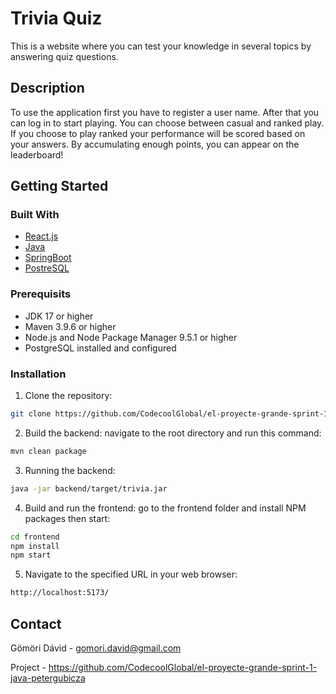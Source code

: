 # Trivia Quiz

This is a website where you can test your knowledge in several topics by answering quiz questions.

## Description

To use the application first you have to register a user name. After that you can log in to start playing.
You can choose between casual and ranked play. If you choose to play ranked your performance will be scored based on your answers. By accumulating enough points, you can appear on the leaderboard!

## Getting Started

### Built With

- [React.js](https://react.dev/)
- [Java](https://www.java.com/en/)
- [SpringBoot](https://spring.io/projects/spring-boot)
- [PostreSQL](https://www.postgresql.org/)

### Prerequisits

- JDK 17 or higher
- Maven 3.9.6 or higher
- Node.js and Node Package Manager 9.5.1 or higher
- PostgreSQL installed and configured

### Installation

1. Clone the repository:
```sh
git clone https://github.com/CodecoolGlobal/el-proyecte-grande-sprint-1-java-petergubicza
```
2. Build the backend: navigate to the root directory and run this command:
```sh
mvn clean package
```
3. Running the backend:
```sh
java -jar backend/target/trivia.jar
```
4. Build and run the frontend: go to the frontend folder and install NPM packages then start:
```sh
cd frontend
npm install
npm start
```
5. Navigate to the specified URL in your web browser:
```sh
http://localhost:5173/
```

## Contact

Gömöri Dávid - gomori.david@gmail.com

Project - https://github.com/CodecoolGlobal/el-proyecte-grande-sprint-1-java-petergubicza